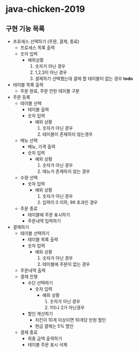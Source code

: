 # java-chicken-2019

## 구현 기능 목록

- 프로세스 선택하기 (주문, 결제, 종료)
  - 프로세스 목록 출력
  - 숫자 입력
    - 예외상황
      1. 숫자가 아닌 경우
      2. 1,2,3이 아닌 경우
      3. 결제하기 선택했는데 결제 할 테이블이 없는 경우 **todo**
- 테이블 목록 출력
  - 주문 완료, 주문 안한 테이블 구분
- 주문 등록
  - 테이블 선택
    - 테이블 출력
    - 숫자 입력
      - 예외 상황
        1. 숫자가 아닌 경우
        2. 테이블이 존재하지 않는경우
  - 메뉴 선택
    - 메뉴, 가격 출력
    - 숫자 입력
      - 예외 상황
        1. 숫자가 아닌 경우
        2. 메뉴가 존재하지 않는 경우
  - 수량 선택
    - 숫자 입력	
      - 예외 상황
        1. 숫자가 아닌 경우
        2. 입력이 0 이하, 99 초과인 경우
  - 주문 종료
    - 테이블에 주문 표시하기
    - 주문내역 입력하기
- 결제하기
  - 테이블 선택하기
    - 테이블 목록 출력
    - 숫자 입력
      - 예외 상황
        1. 숫자가 아닌 경우
        2. 테이블에 주문이 없는 경우
  - 주문내역 출력
  - 결제 진행
    - 수단 선택하기
      - 숫자 입력
        - 예외 상황
          1. 숫자가 아닌 경우
          2. 1이나 2가 아닌경우
    - 할인 계산하기
      - 치킨이 10개 이상이면 10개당 만원 할인
      - 현금 결제는 5% 할인
  - 결제 종료
    - 최종 금액 출력하기
    - 테이블 주문 표시 삭제